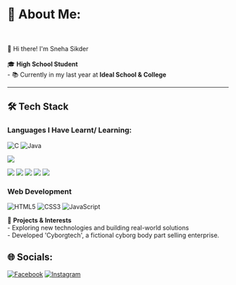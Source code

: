 # 💫 About Me:
<br><br>👋 Hi there! I'm Sneha Sikder<br><br>🎓 **High School Student**  <br>- 📚 Currently in my last year at **Ideal School & College**  <br>

---

## 🛠️ Tech Stack
### **Languages I Have Learnt/ Learning:**
![C](https://img.shields.io/badge/c-%2300599C.svg?style=for-the-badge&logo=c&logoColor=white)
![Java](https://img.shields.io/badge/java-%23ED8B00.svg?style=for-the-badge&logo=openjdk&logoColor=white)


![](https://komarev.com/ghpvc/?username=Snehasikder)

![](https://github-profile-summary-cards.vercel.app/api/cards/profile-details?username=fffaraz&theme=nord_dark)
![](https://github-profile-summary-cards.vercel.app/api/cards/repos-per-language?username=fffaraz&theme=nord_dark)
![](https://github-profile-summary-cards.vercel.app/api/cards/most-commit-language?username=fffaraz&theme=nord_dark)
![](https://github-profile-summary-cards.vercel.app/api/cards/stats?username=fffaraz&theme=nord_dark)
![](https://github-profile-summary-cards.vercel.app/api/cards/productive-time?username=fffaraz&theme=nord_dark)

<!--![My GitHub Stats](https://github-readme-stats.vercel.app/api?username=Snehasikder&show_icons=true&locale=en)-->

### **Web Development**
![HTML5](https://img.shields.io/badge/html5-%23E34F26.svg?style=for-the-badge&logo=html5&logoColor=white)
![CSS3](https://img.shields.io/badge/css3-%231572B6.svg?style=for-the-badge&logo=css3&logoColor=white)
![JavaScript](https://img.shields.io/badge/javascript-%23323330.svg?style=for-the-badge&logo=javascript&logoColor=%23F7DF1E)





🌟 **Projects & Interests**  <br>- Exploring new technologies and building real-world solutions  <br>- Developed 'Cyborgtech', a fictional cyborg body part selling enterprise. 


## 🌐 Socials:
[![Facebook](https://img.shields.io/badge/Facebook-%231877F2.svg?logo=Facebook&logoColor=white)](https://www.facebook.com/sneha.sikder04/) [![Instagram](https://img.shields.io/badge/Instagram-%23E4405F.svg?logo=Instagram&logoColor=white)](https://www.instagram.com/aiharasneha/)<!-- [!{Gmail}(https://www.flaticon.com/free-icon/gmail_5968534)(mailto:sneha.sikder2020@gmail.com/)]-->

